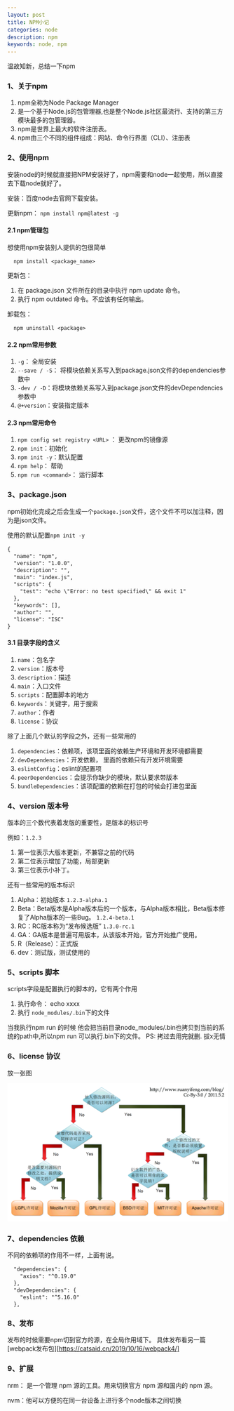 ```yaml
---
layout: post
title: NPM小记
categories: node
description: npm
keywords: node, npm
---
```


温故知新，总结一下npm


### 1、关于npm

1. npm全称为Node Package Manager
2. 是一个基于Node.js的包管理器,也是整个Node.js社区最流行、支持的第三方模块最多的包管理器。
3. npm是世界上最大的软件注册表。
4. npm由三个不同的组件组成：网站、命令行界面（CLI）、注册表
  

### 2、使用npm

安装node的时候就直接把NPM安装好了，npm需要和node一起使用，所以直接去下载node就好了。

安装：百度node去官网下载安装。

更新npm： `npm install npm@latest -g`


#### 2.1 npm管理包

想使用npm安装别人提供的包很简单

```
  npm install <package_name>
```

更新包：

1. 在 package.json 文件所在的目录中执行 npm update 命令。
2. 执行 npm outdated 命令。不应该有任何输出。


卸载包：

```
  npm uninstall <package>
```

#### 2.2 npm常用参数

1. `-g`： 全局安装
2. `--save / -S`： 将模块依赖关系写入到package.json文件的dependencies参数中
3. `-dev / -D`：将模块依赖关系写入到package.json文件的devDependencies参数中
4. `@+version`：安装指定版本

#### 2.3 npm常用命令

1. `npm config set registry <URL>` ： 更改npm的镜像源
2. `npm init`：初始化
3. `npm init -y`：默认配置
4. `npm help`： 帮助
5. `npm run <command>`： 运行脚本


### 3、package.json
npm初始化完成之后会生成一个`package.json`文件，这个文件不可以加注释，因为是json文件。

使用的默认配置`npm init -y`
```
{
  "name": "npm",
  "version": "1.0.0",
  "description": "",
  "main": "index.js",
  "scripts": {
    "test": "echo \"Error: no test specified\" && exit 1"
  },
  "keywords": [],
  "author": "",
  "license": "ISC"
}
```

#### 3.1 目录字段的含义

1. `name`：包名字
2. `version`：版本号
3. `description`：描述
4. `main`：入口文件
5. `scripts`：配置脚本的地方
6. `keywords`：关键字，用于搜索
7. `author`：作者
8. `license`：协议

除了上面几个默认的字段之外，还有一些常用的

1. `dependencies`：依赖项，该项里面的依赖生产环境和开发环境都需要
2. `devDependencies`：开发依赖， 里面的依赖只有开发环境需要
3. `eslintConfig`：eslint的配置项
4. `peerDependencies`：会提示你缺少的模块，默认要求带版本
5. `bundleDependencies`：该项配置的依赖在打包的时候会打进包里面

### 4、version 版本号

版本的三个数代表着发版的重要性，是版本的标识号

例如：`1.2.3`
1. 第一位表示大版本更新，不兼容之前的代码
2. 第二位表示增加了功能，局部更新
3. 第三位表示小补丁。

还有一些常用的版本标识

1. Alpha：初始版本 `1.2.3-alpha.1`
2. Beta：Beta版本是Alpha版本后的一个版本，与Alpha版本相比，Beta版本修复了Alpha版本的一些Bug。 `1.2.4-beta.1`
3. RC：RC版本称为“发布候选版” `1.3.0-rc.1`
4. GA：GA版本是普遍可用版本，从该版本开始，官方开始推广使用。
5. R（Release）：正式版
6. dev：测试版，测试使用的


### 5、scripts 脚本

scripts字段是配置执行的脚本的，它有两个作用

1. 执行命令： echo xxxx
2. 执行 `node_modules/.bin`下的文件

当我执行npm run 的时候 他会把当前目录node_modules/.bin也拷贝到当前的系统的path中,所以npm run 可以执行.bin下的文件。
PS: 拷过去用完就删. 拔x无情

### 6、license 协议

放一张图

![](/images/blog/fragmentary/licenses.png)

### 7、dependencies 依赖

不同的依赖项的作用不一样，上面有说。

```
  "dependencies": {
    "axios": "^0.19.0"
  },
  "devDependencies": {
    "eslint": "^5.16.0"
  },
```

### 8、发布

发布的时候需要npm切到官方的源，在全局作用域下。
具体发布看另一篇 [webpack发布包][https://catsaid.cn/2019/10/16/webpack4/]



### 9、扩展

nrm： 是一个管理 npm 源的工具。用来切换官方 npm 源和国内的 npm 源。

nvm：他可以方便的在同一台设备上进行多个node版本之间切换
